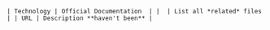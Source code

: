 `| Technology | Official Documentation  |
|  | List all *related* files |
| URL | Description **haven't been** |
`
